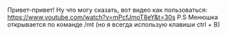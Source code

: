 Привет-привет! Ну что могу сказать, вот видео как пользоваться: https://www.youtube.com/watch?v=mPcfJmoT8eY&t=30s
P.S Менюшка открывается по команде /mt (но я всегда использую клавиши ctrl + B)

